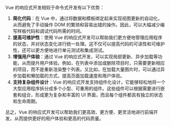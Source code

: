 Vue 的响应式开发相较于命令式开发有以下优势：

1. **简化代码**：在 Vue 中，通过将数据和模板绑定起来实现视图更新的自动化，从而避免了手动操作 DOM 的繁琐和容易出错的操作。因此，可以大幅减少编写样板代码和调试代码所需的时间。
2. **提高可维护性**：使用 Vue 的响应式开发可以帮助我们更方便地管理应用程序的状态，并对状态变化进行统一处理。这不仅可以提高代码的可读性和可维护性，还可以更方便地进行单元测试和集成测试。
3. **增强用户体验**：通过 Vue 的响应式开发，可以实现局部更新、异步加载等功能，从而提升用户体验。例如，在列表中添加或删除项目时，只需要更新相应的项目，而不是重新渲染整个列表。又比如，在加载大量图片时，可以通过异步加载和懒加载的方式，提高页面加载速度和用户体验。
4. **支持复杂组件设计**：Vue 的响应式开发支持组件化设计，它能够轻松地将一个大型应用程序拆分成多个小型、可重用的组件。这些组件可以根据需要进行嵌套和组合，形成更为复杂和丰富的 UI 界面，而且每个组件都具有独立的状态和生命周期。

总之，Vue 的响应式开发可以帮助我们更高效、更方便、更灵活地进行前端开发，从而提供更好的用户体验和更高的代码质量。